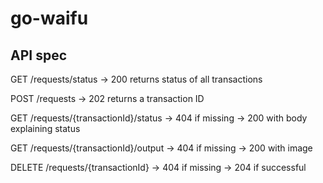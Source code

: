 # go-waifu

## API spec

GET /requests/status
-> 200 returns status of all transactions

POST /requests
-> 202 returns a transaction ID

GET /requests/{transactionId}/status
-> 404 if missing
-> 200 with body explaining status

GET /requests/{transactionId}/output
-> 404 if missing
-> 200 with image

DELETE /requests/{transactionId}
-> 404 if missing
-> 204 if successful
